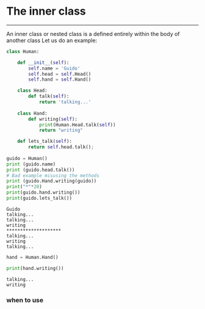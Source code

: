 
# The inner class
---
An inner class or nested class is a defined entirely within the body of another class  Let us do an example:


```python
class Human:

    def __init__(self):
        self.name = 'Guido'
        self.head = self.Head()
        self.hand = self.Hand()

    class Head:
        def talk(self):
            return 'talking...'
    
    class Hand:
        def writing(self):
            print(Human.Head.talk(self))
            return "writing"

    def lets_talk(self):
        return self.head.talk();
        
guido = Human()
print (guido.name)
print (guido.head.talk())
# Bad example misusing the methods
print (guido.Hand.writing(guido))
print("*"*20)
print(guido.hand.writing())
print(guido.lets_talk())
```

    Guido
    talking...
    talking...
    writing
    ********************
    talking...
    writing
    talking...



```python
hand = Human.Hand()
```


```python
print(hand.writing())
```

    talking...
    writing


### when to use 

